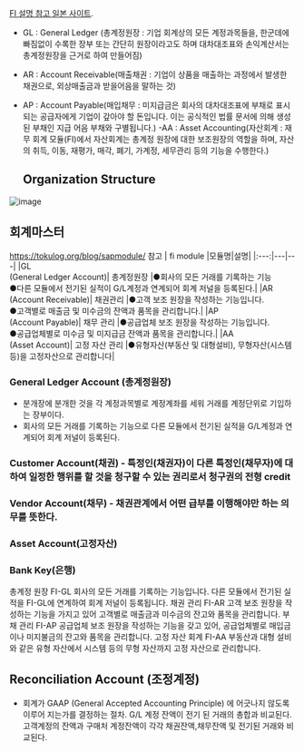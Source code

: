 
[FI 설명 참고 일본 사이트](https://tokulog.org/blog/fi-ar/, "FI 설명 참고 사이트").

- GL : General Ledger (총계정원장 : 기업 회계상의 모든 계정과목들을, 한군데에 빠짐없이 수록한 장부 또는 간단히 원장이라고도 하며 대차대조표와 손익계산서는 총계정원장을 근거로 하여 만들어짐)
- AR : Account Receivable(매출채권 : 기업이 상품을 매출하는 과정에서 발생한 채권으로, 외상매출금과 받을어음을 말하는 것)
- AP : Account Payable(매입채무 : 미지급금은 회사의 대차대조표에 부채로 표시되는 공급자에게 기업이 갚아야 할 돈입니다. 이는 공식적인 법률 문서에 의해 생성된 부채인 지급 어음 부채와 구별됩니다.)
 -AA : Asset Accounting(자산회계 : 재무 회계 모듈(FI)에서 자산회계는 총계정 원장에 대한 보조원장의 역할을 하며,  자산의 취득, 이동, 재평가, 매각, 폐기, 가계정, 세무관리 등의 기능을 수행한다.)


  ## Organization Structure
![image](https://github.com/minya8703/webMethods/assets/97384342/4b9946e6-fbcd-472c-8e01-e78a8bb01a50)


## 회계마스터
https://tokulog.org/blog/sapmodule/ 참고
| fi module |모듈명|설명|
|:---:|---|---|
|GL <br> (General Ledger Account)| 총계정원장 |●회사의 모든 거래를 기록하는 기능<br> ●다른 모듈에서 전기된 실적이 G/L계정과 연계되어 회계 저널을 등록된다.|
|AR <br> (Account Receivable)| 채권관리 |●고객 보조 원장을 작성하는 기능입니다.<br> ●고객별로 매출금 및 미수금의 잔액과 품목을 관리합니다.|
|AP <br> (Account Payable)| 채무 관리 |●공급업체 보조 원장을 작성하는 기능입니다.<br> ●공급업체별로 미수금 및 미지급금 잔액과 품목을 관리합니다.|
|AA <br> (Asset Account)| 고정 자산 관리 |●유형자산(부동산 및 대형설비), 무형자산(시스템 등)을 고정자산으로 관리합니다|



### General Ledger Account (총계정원장)
- 분개장에 분개한 것을 각 계정과목별로 계정계좌를 세워 거래를 계정단위로 기입하는 장부이다.
- 회사의 모든 거래를 기록하는 기능으로 다른 모듈에서 전기된 실적을 G/L계정과 연계되어 회계 저널이 등록된다.
### Customer Account(채권) - 특정인(채권자)이 다른 특정인(채무자)에 대하여 일정한 행위를 할 것을 청구할 수 있는 권리로서 청구권의 전형 credit
### Vendor Account(채무) - 채권관계에서 어떤 급부를 이행해야만 하는 의무를 뜻한다. 
### Asset Account(고정자산)
### Bank Key(은행)

총계정 원장	FI-GL	회사의 모든 거래를 기록하는 기능입니다. 다른 모듈에서 전기된 실적을 FI-GL에 연계하여 회계 저널이 등록됩니다.
채권 관리	FI-AR	고객 보조 원장을 작성하는 기능을 가지고 있어 고객별로 매출금과 미수금의 잔고와 품목을 관리합니다.
부채 관리	FI-AP	공급업체 보조 원장을 작성하는 기능을 갖고 있어, 공급업체별로 매입금이나 미지불금의 잔고와 품목을 관리합니다.
고정 자산 회계	FI-AA	부동산과 대형 설비와 같은 유형 자산에서 시스템 등의 무형 자산까지 고정 자산으로 관리합니다.





## Reconciliation Account (조정계정)
- 회계가 GAAP (General Accepted Accounting Principle) 에 어긋나지 않도록 이루어 지는가를 결정하는 절차. G/L 계정 잔액이 전기 된 거래의 총합과 비교된다. 고객계정의 잔액과 구매처 계정잔액이 각각 채권잔액,채무잔액 및 전기된 거래와 비교된다.
